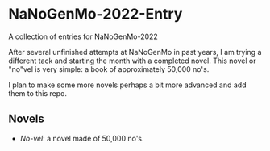 # NaNoGenMo-2022-Entry

A collection of entries for NaNoGenMo-2022

After several unfinished attempts at NaNoGenMo in past years, I am trying a different tack and starting the month with a completed novel. This novel or "no"vel is very simple: a book of approximately 50,000 no's. 

I plan to make some more novels perhaps a bit more advanced and add them to this repo.

## Novels

* *No-vel*: a novel made of 50,000 no's.